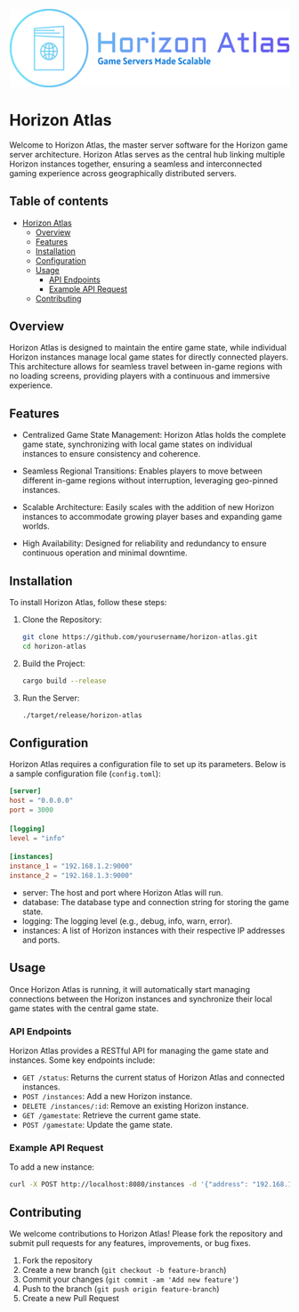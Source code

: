 ![logo-no-background](branding\logo-no-background.png)

# Horizon Atlas

Welcome to Horizon Atlas, the master server software for the Horizon game server architecture. Horizon Atlas serves as the central hub linking multiple Horizon instances together, ensuring a seamless and interconnected gaming experience across geographically distributed servers.

## Table of contents

- [Horizon Atlas](#horizon-atlas)
  * [Overview](#overview)
  * [Features](#features)
  * [Installation](#installation)
  * [Configuration](#configuration)
  * [Usage](#usage)
    + [API Endpoints](#api-endpoints)
    + [Example API Request](#example-api-request)
  * [Contributing](#contributing)

## Overview
Horizon Atlas is designed to maintain the entire game state, while individual Horizon instances manage local game states for directly connected players. This architecture allows for seamless travel between in-game regions with no loading screens, providing players with a continuous and immersive experience.

## Features
  - Centralized Game State Management: Horizon Atlas holds the complete game state, synchronizing with local game states on individual instances to ensure consistency and coherence.

  - Seamless Regional Transitions: Enables players to move between different in-game regions without interruption, leveraging geo-pinned instances.

  - Scalable Architecture: Easily scales with the addition of new Horizon instances to accommodate growing player bases and expanding game worlds.

  - High Availability: Designed for reliability and redundancy to ensure continuous operation and minimal downtime.

## Installation

To install Horizon Atlas, follow these steps:

1.  Clone the Repository:

    ```bash
    git clone https://github.com/yourusername/horizon-atlas.git
    cd horizon-atlas
    ```

2.  Build the Project:

    ```bash
    cargo build --release
    ```

3.  Run the Server:

    ```bash
    ./target/release/horizon-atlas
    ```

## Configuration

Horizon Atlas requires a configuration file to set up its parameters. Below is a sample configuration file (`config.toml`):


```toml
[server]
host = "0.0.0.0"
port = 3000

[logging]
level = "info"

[instances]
instance_1 = "192.168.1.2:9000"
instance_2 = "192.168.1.3:9000"
```

-   server: The host and port where Horizon Atlas will run.
-   database: The database type and connection string for storing the game state.
-   logging: The logging level (e.g., debug, info, warn, error).
-   instances: A list of Horizon instances with their respective IP addresses and ports.

Usage
-----

Once Horizon Atlas is running, it will automatically start managing connections between the Horizon instances and synchronize their local game states with the central game state.

### API Endpoints

Horizon Atlas provides a RESTful API for managing the game state and instances. Some key endpoints include:

-   `GET /status`: Returns the current status of Horizon Atlas and connected instances.
-   `POST /instances`: Add a new Horizon instance.
-   `DELETE /instances/:id`: Remove an existing Horizon instance.
-   `GET /gamestate`: Retrieve the current game state.
-   `POST /gamestate`: Update the game state.

### Example API Request

To add a new instance:

```bash
curl -X POST http://localhost:8080/instances -d '{"address": "192.168.1.4:9000"}'
```

## Contributing

We welcome contributions to Horizon Atlas! Please fork the repository and submit pull requests for any features, improvements, or bug fixes.

1.  Fork the repository
2.  Create a new branch (`git checkout -b feature-branch`)
3.  Commit your changes (`git commit -am 'Add new feature'`)
4.  Push to the branch (`git push origin feature-branch`)
5.  Create a new Pull Request